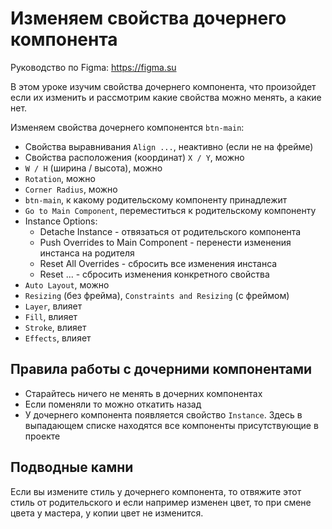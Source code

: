 # Изменяем свойства дочернего компонента
Руководство по Figma: https://figma.su

В этом уроке изучим свойства дочернего компонента, что произойдет если их изменить и рассмотрим какие свойства можно менять, а какие нет.

Изменяем свойства дочернего компонентся `btn-main`:

- Свойства выравнивания `Align ...`, неактивно (если не на фрейме)
- Свойства расположения (координат) `X / Y`, можно
- `W / H` (ширина / высота), можно
- `Rotation`, можно
- `Corner Radius`, можно
- `btn-main`, к какому родительскому компоненту принадлежит
- `Go to Main Component`, переместиться к родительскому компоненту
- Instance Options:
    - Detache Instance - отвязаться от родительского компонента
    - Push Overrides to Main Component - перенести изменения инстанса на родителя
    - Reset All Overrides - сбросить все изменения инстанса
    - Reset ... - сбросить изменения конкретного свойства
- `Auto Layout`, можно
- `Resizing` (без фрейма), `Constraints and Resizing` (с фреймом)
- `Layer`, влияет
- `Fill`, влияет
- `Stroke`, влияет
- `Effects`, влияет

## Правила работы с дочерними компонентами
- Старайтесь ничего не менять в дочерних компонентах
- Если поменяли то можно откатить назад
- У дочернего компонента появляется свойство `Instance`. Здесь в выпадающем списке находятся все компоненты присутствующие в проекте

## Подводные камни
Если вы измените стиль у дочернего компонента, то отвяжите этот стиль от родительского и если например изменен цвет, то при смене цвета у мастера, у копии цвет не изменится.
